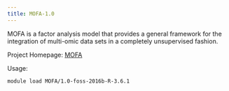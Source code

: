 ```yaml
---
title: MOFA-1.0
---
```

MOFA is a factor analysis model that provides a general framework for the integration of multi-omic data sets in a completely unsupervised fashion.

Project Homepage: [MOFA](https://github.com/bioFAM/MOFA)

Usage:
```
module load MOFA/1.0-foss-2016b-R-3.6.1
```

